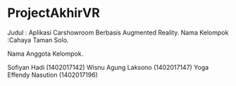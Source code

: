 # ProjectAkhirVR
Judul : Aplikasi Carshowroom Berbasis Augmented Reality.
Nama Kelompok :Cahaya Taman Solo.

Nama Anggota Kelompok.

Sofiyan Hadi (1402017142)
Wisnu Agung Laksono (1402017147)
Yoga Effendy Nasution (1402017196)
